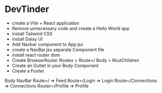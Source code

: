 # DevTinder

- create a Vite + React application
- Remove unnecessary code and create a Hello World app
- install Tailwind CSS
- install Daisy UI
- Add Navbar component to App.jsx
- create a NavBar.jsx separate Component file
- install react router dom
- Create BrowserRouter  Routes > Route=/ Body > RoutChildren
- Create an Outlet in your Body Component
- Create a Footer






Body
    NavBar
    Route=/ => Feed
    Route=/Login => Login
    Route=/Connections => Connections
    Router=/Profile => Profile
    
    